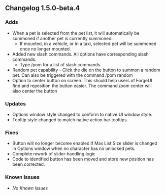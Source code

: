 
## Changelog 1.5.0-beta.4

### Adds
* When a pet is selected from the pet list, it will automatically be summoned if another pet is currently summoned. 
  * If mounted, in a vehicle, or in a taxi, selected pet will be summoned once no longer mounted.
* Added new slash commands. All options have corresponding slash commands.
  * Type /pom for a list of slash commands.
 * Random pet capability - Click the die on the button to summon a random pet. Can also be triggered with the command /pom random
 * Option to center button on screen. This should help users of ForgeUI find and reposition the button easier. The command /pom center will also center the button

### Updates
* Options window style changed to conform to native UI window style.
* Tooltip style changed to match native action bar tooltips.

### Fixes
* Button will no longer become enabled if Max List Size slider is changed in Options window when no character has no unlocked pets.
* Complete rework of slider-handling logic
* Code to identified button has been moved and store new position has been corrected.

### Known Issues
* *No Known Issues*
